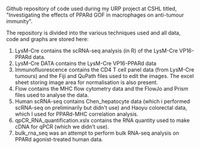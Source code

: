 Github repository of code used during my URP project at CSHL titled, "Investigating the effects of PPARd GOF in macrophages on anti-tumour immunity".

The repository is divided into the various techniques used and all data, code and graphs are stored here:
1. LysM-Cre contains the scRNA-seq analysis (in R) of the LysM-Cre VP16-PPARd data.
2. LysM-Cre DATA contains the LysM-Cre VP16-PPARd data
3. Immunofluorescence contains the CD4 T cell panel data (from LysM-Cre tumours) and the Fiji and QuPath files used to edit the images. The excel sheet storing image area for normalisation is also present.
4. Flow contains the MHC flow cytometry data and the FlowJo and Prism files used to analyse the data.
5. Human scRNA-seq contains Chen_hepatocyte data (which i performed scRNA-seq on preliminarily but didn't use) and Haoyu colorectal data, which I used for PPARd-MHC correlation analysis.
6. qpCR_RNA_quantification.xslx contains the RNA quantity used to make cDNA for qPCR (which we didn't use).
7. bulk_rna_seq was an attempt to perform bulk RNA-seq analysis on PPARd agonist-treated human data.
